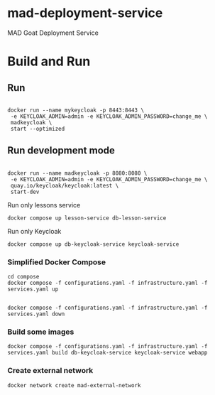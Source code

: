 # mad-deployment-service

MAD Goat Deployment Service

# Build and Run

## Run

```

docker run --name mykeycloak -p 8443:8443 \
 -e KEYCLOAK_ADMIN=admin -e KEYCLOAK_ADMIN_PASSWORD=change_me \
 madkeycloak \
 start --optimized

```

## Run development mode

```

docker run --name madkeycloak -p 8080:8080 \
 -e KEYCLOAK_ADMIN=admin -e KEYCLOAK_ADMIN_PASSWORD=change_me \
 quay.io/keycloak/keycloak:latest \
 start-dev

```

Run only lessons service

```
docker compose up lesson-service db-lesson-service
```

Run only Keycloak

```
docker compose up db-keycloak-service keycloak-service
```

### Simplified Docker Compose

```
cd compose
docker compose -f configurations.yaml -f infrastructure.yaml -f services.yaml up
```

```

docker compose -f configurations.yaml -f infrastructure.yaml -f services.yaml down

```

### Build some images

```
docker compose -f configurations.yaml -f infrastructure.yaml -f services.yaml build db-keycloak-service keycloak-service webapp
```

### Create external network

```
docker network create mad-external-network
```
